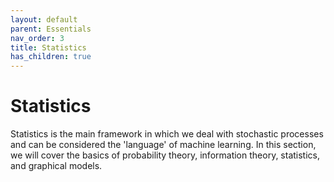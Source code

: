 ```yaml
---
layout: default
parent: Essentials
nav_order: 3
title: Statistics
has_children: true
---
```


# Statistics

Statistics is the main framework in which we deal with stochastic processes and can be considered the 'language' of
machine learning. In this section, we will cover the basics of probability theory, information theory, statistics, and
graphical models.